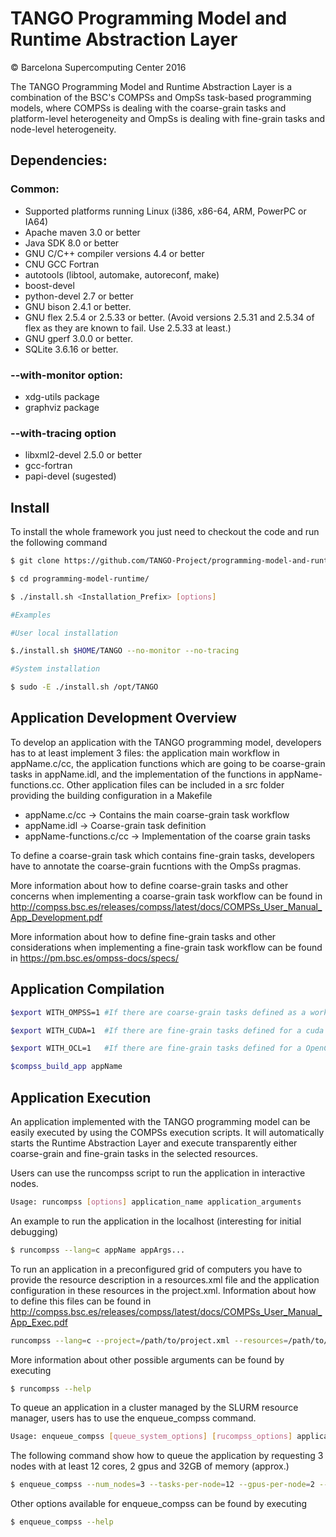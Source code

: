 # TANGO Programming Model and Runtime Abstraction Layer
&copy; Barcelona Supercomputing Center 2016

The TANGO Programming Model and Runtime Abstraction Layer is a combination of the BSC's COMPSs and OmpSs task-based programming models, where COMPSs is dealing with the coarse-grain tasks and platform-level heterogeneity and OmpSs is dealing with fine-grain tasks and node-level heterogeneity.

## Dependencies:

### Common:
- Supported platforms running Linux (i386, x86-64, ARM, PowerPC or IA64)
- Apache maven 3.0 or better
- Java SDK 8.0 or better
- GNU C/C++ compiler versions 4.4 or better
- CNU GCC Fortran
- autotools (libtool, automake, autoreconf, make) 
- boost-devel
- python-devel 2.7 or better
- GNU bison 2.4.1 or better.
- GNU flex 2.5.4 or 2.5.33 or better. (Avoid versions 2.5.31 and 2.5.34 of flex as they are known to fail. Use 2.5.33 at least.)
- GNU gperf 3.0.0 or better. 
- SQLite 3.6.16 or better. 


### --with-monitor option:
- xdg-utils package 
- graphviz package

### --with-tracing option
- libxml2-devel 2.5.0 or better 
- gcc-fortran
- papi-devel (sugested)

## Install

To install the whole framework you just need to checkout the code and run the following command

```bash
$ git clone https://github.com/TANGO-Project/programming-model-and-runtime.git

$ cd programming-model-runtime/

$ ./install.sh <Installation_Prefix> [options]

#Examples

#User local installation

$./install.sh $HOME/TANGO --no-monitor --no-tracing

#System installation

$ sudo -E ./install.sh /opt/TANGO
```

## Application Development Overview

To develop an application with the TANGO programming model, developers has to at least implement 3 files: the application main workflow in appName.c/cc, the application functions which are going to be coarse-grain tasks in appName.idl, and the implementation of the functions in appName-functions.cc. Other application files can be included in a src folder providing the building configuration in a Makefile   

- appName.c/cc -> Contains the main coarse-grain task workflow
- appName.idl -> Coarse-grain task definition
- appName-functions.c/cc -> Implementation of the coarse grain tasks

To define a coarse-grain task which contains fine-grain tasks, developers have to annotate the coarse-grain fucntions with the OmpSs pragmas. 

More information about how to define coarse-grain tasks and other concerns when implementing a coarse-grain task workflow can be found in http://compss.bsc.es/releases/compss/latest/docs/COMPSs_User_Manual_App_Development.pdf

More information about how to define fine-grain tasks and other considerations when implementing a fine-grain task workflow can be found in https://pm.bsc.es/ompss-docs/specs/

## Application Compilation

```bash
$export WITH_OMPSS=1 #If there are coarse-grain tasks defined as a workflow of fine-grain task

$export WITH_CUDA=1  #If there are fine-grain tasks defined for a cuda device

$export WITH_OCL=1   #If there are fine-grain tasks defined for a OpenCL device

$compss_build_app appName
```

## Application Execution

An application implemented with the TANGO programming model can be easily executed by using the COMPSs execution scripts. It will automatically starts the Runtime Abstraction Layer and execute transparently either coarse-grain and fine-grain tasks in the selected resources. 

Users can use the runcompss script to run the application in interactive nodes.

```bash
Usage: runcompss [options] application_name application_arguments  
```

An example to run the application in the localhost (interesting for initial debugging)

```bash
$ runcompss --lang=c appName appArgs...
```

To run an application in a preconfigured grid of computers you have to provide the resource description in a resources.xml file and the application configuration in these resources in the project.xml. Information about how to define this files can be found in http://compss.bsc.es/releases/compss/latest/docs/COMPSs_User_Manual_App_Exec.pdf

```bash
runcompss --lang=c --project=/path/to/project.xml --resources=/path/to/resources.xml appName app_args
```

More information about other possible arguments can be found by executing

```bash
$ runcompss --help       
``` 

To queue an application in a cluster managed by the SLURM resource manager, users has to use the enqueue_compss command.

```bash
Usage: enqueue_compss [queue_system_options] [rucompss_options] application_name application_arguments
```

The following command show how to queue the application by requesting 3 nodes with at least 12 cores, 2 gpus and 32GB of memory (approx.)

```bash
$ enqueue_compss --num_nodes=3 --tasks-per-node=12 --gpus-per-node=2 --node-memory=32000 --lang=c appName appArgs
```
Other options available for enqueue_compss can be found by executing 

```bash
$ enqueue_compss --help
```


